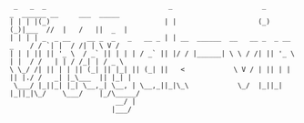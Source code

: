 <!-- # Vinayak Goswami - vini7148 -->
```
 _   _  _                              _                      _         _  ______ __     ___  _____ 
| | | |(_)                            | |                    (_)       (_)|___  //  |   /   ||  _  |
| | | | _  _ __    __ _  _   _   __ _ | | __  ______  __   __ _  _ __   _    / / `| |  / /| | \ V / 
| | | || || '_ \  / _` || | | | / _` || |/ / |______| \ \ / /| || '_ \ | |  / /   | | / /_| | / _ \ 
\ \_/ /| || | | || (_| || |_| || (_| ||   <            \ V / | || | | || |./ /   _| |_\___  || |_| |
 \___/ |_||_| |_| \__,_| \__, | \__,_||_|\_\            \_/  |_||_| |_||_|\_/    \___/    |_/\_____/
                          __/ |                                                                     
                         |___/                                                                      
```

<!--![Vinayak's github stats](https://github-readme-stats.vercel.app/api?username=vini7148&theme=dark&show_icons=true)

![Top Langs](https://github-readme-stats.vercel.app/api/top-langs/?username=vini7148&theme=dark&show_icons=true)](https://github.com/anuraghazra/github-readme-stats)

<!--
**vini7148/vini7148** is a ✨ _special_ ✨ repository because its `README.md` (this file) appears on your GitHub profile.

Here are some ideas to get you started:

- 🔭 I’m currently working on ...
- 🌱 I’m currently learning ...
- 👯 I’m looking to collaborate on ...
- 🤔 I’m looking for help with ...
- 💬 Ask me about ...
- 📫 How to reach me: ...
- 😄 Pronouns: ...
- ⚡ Fun fact: ...
-->
